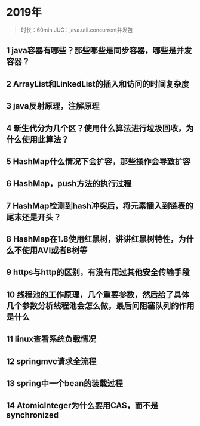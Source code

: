 
# 2019年
> 时长：60min
> JUC：java.util.concurrent并发包
## 1 java容器有哪些？那些哪些是同步容器，哪些是并发容器？
## 2 ArrayList和LinkedList的插入和访问的时间复杂度
## 3 java反射原理，注解原理
## 4 新生代分为几个区？使用什么算法进行垃圾回收，为什么使用此算法？ 
## 5 HashMap什么情况下会扩容，那些操作会导致扩容
## 6 HashMap，push方法的执行过程
## 7 HashMap检测到hash冲突后，将元素插入到链表的尾末还是开头？
## 8 HashMap在1.8使用红黑树，讲讲红黑树特性，为什么不使用AVl或者B树等
## 9 https与http的区别，有没有用过其他安全传输手段
## 10 线程池的工作原理，几个重要参数，然后给了具体几个参数分析线程池会怎么做，最后问阻塞队列的作用是什么
## 11 linux查看系统负载情况
## 12 springmvc请求全流程
## 13 spring中一个bean的装载过程
## 14 AtomicInteger为什么要用CAS，而不是synchronized
